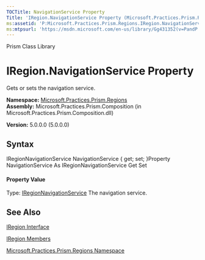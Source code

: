 ```yaml
---
TOCTitle: NavigationService Property
Title: 'IRegion.NavigationService Property (Microsoft.Practices.Prism.Regions)'
ms:assetid: 'P:Microsoft.Practices.Prism.Regions.IRegion.NavigationService'
ms:mtpsurl: 'https://msdn.microsoft.com/en-us/library/Gg431352(v=PandP.50)'
---
```


Prism Class Library

IRegion.NavigationService Property
======================================

Gets or sets the navigation service.

**Namespace:** [Microsoft.Practices.Prism.Regions](https://msdn.microsoft.com/n:microsoft.practices.prism.regions)
**Assembly:** Microsoft.Practices.Prism.Composition (in Microsoft.Practices.Prism.Composition.dll)

**Version:** 5.0.0.0 (5.0.0.0)

## Syntax


<span id="syntaxToggle"></span>IRegionNavigationService NavigationService { get; set; }Property NavigationService As IRegionNavigationService Get Set
#### Property Value

Type: [IRegionNavigationService](https://msdn.microsoft.com/t:microsoft.practices.prism.regions.iregionnavigationservice)
The navigation service.

See Also
--------


[IRegion Interface](https://msdn.microsoft.com/t:microsoft.practices.prism.regions.iregion)

[IRegion Members](https://msdn.microsoft.com/allmembers.t:microsoft.practices.prism.regions.iregion)

[Microsoft.Practices.Prism.Regions Namespace](https://msdn.microsoft.com/n:microsoft.practices.prism.regions)
